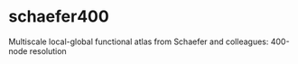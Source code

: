 # schaefer400
Multiscale local-global functional atlas from Schaefer and colleagues: 400-node resolution
